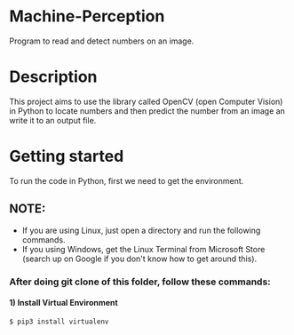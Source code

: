 # Machine-Perception
Program to read and detect numbers on an image.

# Description
This project aims to use the library called OpenCV (open Computer Vision) in Python to locate numbers and then predict the number from an image an write it to an output file.

# Getting started
To run the code in Python, first we need to get the environment. 

## NOTE:

- If you are using Linux, just open a directory and run the following commands. 
- If you using Windows, get the Linux Terminal from Microsoft Store (search up on Google if you don't know how to get around this).

### After doing git clone of this folder, follow these commands:

#### 1) Install Virtual Environment
```shell
$ pip3 install virtualenv
```




